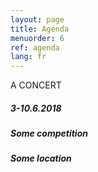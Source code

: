 ```yaml
---
layout: page
title: Agenda
menuorder: 6
ref: agenda
lang: fr
---
```


A CONCERT

##### 3-10.6.2018 

##### Some competition

##### _Some location_

&nbsp;